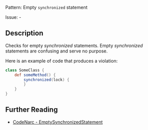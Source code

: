 Pattern: Empty `synchronized` statement

Issue: -

## Description

Checks for empty *synchronized* statements. Empty *synchronized* statements are confusing and serve no purpose.

Here is an example of code that produces a violation:

``` groovy
class SomeClass {
    def someMethod() {
        synchronized(lock) {
        }
    }
}
```

## Further Reading

* [CodeNarc - EmptySynchronizedStatement](http://codenarc.sourceforge.net/codenarc-rules-basic.html#EmptySynchronizedStatement)